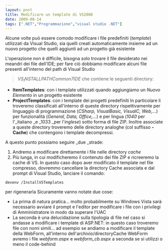 ```yaml
---
layout: post
title: Modificare un template di VS2008
date: 2009-08-14
tags: [".NET","Programmazione","visual studio .NET"]
---
```


Alcune volte può essere comodo modificare i file predefiniti (_template_) utilizzati da Visual Studio, sia quelli creati automaticamente insieme ad un nuovo progetto che quelli aggiunti ad un progetto già esistente

L'operazione non è difficile, bisogna solo trovare il file desiderato nei meandri dei file dell'IDE; per fare ciò dobbiamo modificare alcuni file presenti all'interno del path di Visual Studio
> _$VS_INSTALLPATH$Common7IDE_
che contiene le seguenti directory:

*   **ItemTemplates**: con i template utilizzati quando aggiungiamo un _Nuovo Elemento_ in un progetto esistente
*   **ProjectTemplates**: con i template dei progetti predefiniti
In particolare li troveremo classificati all'interno di queste directory rispettivamente per linguaggio di programmazione (_CSharp, VisualBasic, VisualC, Web,..._) per funzionalità (_General, Data, Office,..._) e per lingua (_1040_ per l'_italiano _e _1033 _per l'_inglese_) sotto forma di file ZIP.
Inoltre associate a queste directory troveremo delle directory analoghe (col suffisso **-Cache**) che contengono i template decompressi.

<!-- more -->A questo punto possiamo seguire _due _strade:

1.  Andremo a modificare direttamente i file nelle directory _cache_
2.  Più lunga, in cui modificheremo il contenuto dei file ZIP e ricreeremo la cache di VS. In questo caso dopo aver modificato il template nel file compresso, dovremmo cancellare la directory Cache associata e dal prompt di Visual Studio, lanciare il comando:
``` dos
devenv /InstallVSTemplates
```
per rigenerarla
Sicuramente vanno notate due cose:

*   La prima di natura pratica... molto probabilmente su Windows Vista sarà necessario avviare il prompt e l'editor per modificare i file con i privilegi di Amministratore in modo da superare l'UAC
*   La seconda è una delucidazione sulla tipologia di file nel caso si andasse a modificare i template di ASP.NET: in questo caso troveremo file con nomi simili... ad esempio se andiamo a modificare il template della WebForm, all'interno dell'archivio/directoryCache WebForm avremo i file _webform.aspx_ e _webform_cb.aspx_ a seconda se si utilizzi o meno il code-behind